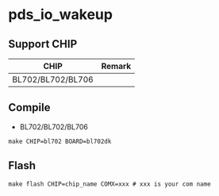 # pds_io_wakeup


## Support CHIP

|      CHIP        | Remark |
|:----------------:|:------:|
|BL702/BL702/BL706 |        |

## Compile

- BL702/BL702/BL706

```
make CHIP=bl702 BOARD=bl702dk
```

## Flash

```
make flash CHIP=chip_name COMX=xxx # xxx is your com name
```